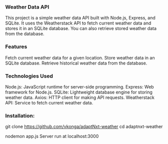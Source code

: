 ### Weather Data API
This project is a simple weather data API built with Node.js, Express, and SQLite. It uses the Weatherstack API to fetch current weather data and stores it in an SQLite database. You can also retrieve stored weather data from the database.

### Features
Fetch current weather data for a given location.
Store weather data in an SQLite database.
Retrieve historical weather data from the database.
### Technologies Used
Node.js: JavaScript runtime for server-side programming.
Express: Web framework for Node.js.
SQLite: Lightweight database engine for storing weather data.
Axios: HTTP client for making API requests.
Weatherstack API: Service to fetch current weather data.
### Installation:
git clone https://github.com/vkonga/adaptNxt-weather
cd adaptnxt-weather

nodemon app.js
Server run at localhost:3000
